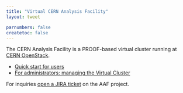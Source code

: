 ```yaml
---
title: "Virtual CERN Analysis Facility"
layout: tweet

parnumbers: false
createtoc: false
---
```



The CERN Analysis Facility is a PROOF-based virtual cluster running at
[CERN OpenStack](https://openstack.cern.ch/).

* [Quick start for users](quickstart)
* [For administrators: managing the Virtual Cluster](admin)

For inquiries [open a JIRA ticket](https://alice.its.cern.ch/) on the AAF
project.
